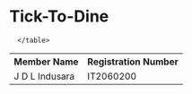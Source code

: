 # Tick-To-Dine

<html>
  <head>
    <body>
      <table>
        <tr>
        <th> Member Name </th>
        <th> Registration Number </th>
        </tr>
        <tr>
          <td> J D L Indusara </td>
          <td> IT2060200 </td>
        </tr>
     
      </table>
        
  </head>
</html>
